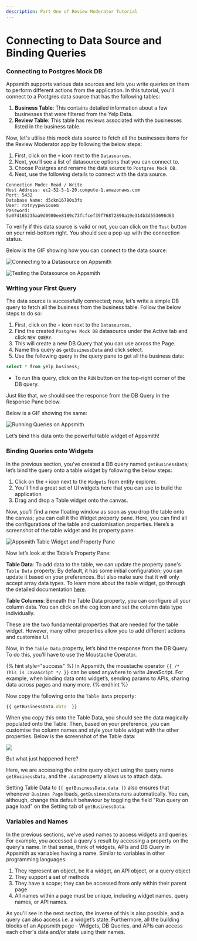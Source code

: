 ```yaml
---
description: Part One of Review Moderator Tutorial
---
```


# Connecting to Data Source and Binding Queries

### **Connecting to Postgres Mock DB**

Appsmith supports various data sources and lets you write queries on them to perform different actions from the application. In this tutorial, you'll connect to a Postgres data source that has the following tables:

1. **Business Table**: This contains detailed information about a few businesses that were filtered from the Yelp Data.
2. **Review Table**: This table has reviews associated with the businesses listed in the business table.

Now, let's utilise this mock data source to fetch all the businesses items for the Review Moderator app by following the below steps:

1. First, click on the `+` icon next to the `Datasources`.
2. Next, you’ll see a list of datasource options that you can connect to.
3. Choose Postgres and rename the data source to `Postgres Mock DB`.
4. Next, use the following details to connect with the data source.

```text
Connection Mode: Read / Write
Host Address: ec2-52-5-1-20.compute-1.amazonaws.com
Port: 5432
Database Name: d5ckn16780s3fo
User: rotnyypwviosem
Password: 5a07d165235aa9d0980ee8189c73fcfcef39f76872890a19e314b3d553698d63
```

To verify if this data source is valid or not, you can click on the `Test` button on your mid-bottom right. You should see a pop-up with the connection status.

Below is the GIF showing how you can connect to the data source:

![Connecting to a Datasource on Appsmith](https://lh6.googleusercontent.com/wrgdx_gBWDc3vMr6GrrC90ELXuNTTvPrBlcNpXlemvf3uWJ50KTbbaj3IqgsrP0F1-UHK9RwSVyLJOp0icGxOuJA84Mr--3VowK-zMzuBkNr9E9ECjzYkaN5FFkyhxXCVbhmMtb-)

![Testing the Datasource on Appsmith](https://lh3.googleusercontent.com/6dd0e0oudKxsfS5yFuj4pBlDI0RUSBRj1V5KxBTeZYScZ_GRyV4cR7SZ_nb7MbbjW2mfRi_Yq973wDdVLPGyzXEdpk9vh2wk61eVpjo9hJolbLCl60Xbr14F5oO8xHKxVvO6totY)

### **Writing your First Query**

The data source is successfully connected; now, let’s write a simple DB query to fetch all the business from the business table. Follow the below steps to do so:

1. First, click on the `+` icon next to the `Datasources`.
2. Find the created `Postgres Mock DB` datasource under the Active tab and click `NEW QUERY`.
3. This will create a new DB Query that you can use across the Page.
4. Name this query as `getBusinessData` and click select.
5. Use the following query in the query pane to get all the business data:

```sql
select * from yelp_business;
```

* To run this query, click on the `RUN` button on the top-right corner of the DB query.

Just like that, we should see the response from the DB Query in the Response Pane below.

Below is a GIF showing the same:

![Running Queries on Appsmith](https://lh4.googleusercontent.com/gzno-n4ukb9e8UqPaVxomkelkZO3ktVn23bvnvTPPGJ2UJxxkRdVwRt4teyn7TYeJBXBetrvs1G41ElAKtjcEASTgVOPg1IYlTc0NT0Zb3xRUnVjZZ1rNKcT6Y3ZB_yeQVeP-g-4)

Let’s bind this data onto the powerful table widget of Appsmith!

### Binding Queries onto Widgets

In the previous section, you’ve created a DB query named `getBusinessData`; let’s bind the query onto a table widget by following the below steps:

1. Click on the `+` icon next to the `Widgets` from entity explorer.
2. You’ll find a great set of UI widgets here that you can use to build the application
3. Drag and drop a Table widget onto the canvas.

Now, you’ll find a new floating window as soon as you drop the table onto the canvas; you can call it the Widget property pane. Here, you can find all the configurations of the table and customisation properties. Here’s a screenshot of the table widget and its property pane:

![Appsmith Table Widget and Property Pane](https://lh6.googleusercontent.com/n_uOOPk4lVhZ8W_a6KEIRMOsRHLbG2DNbsM0kS0zH9rbFNfCzvA8B2Qfg8_SeIXqYVy81e18OQw_Pz6N5wgF-gjPssUioYDpMU4QVaW_NDZ3eQjR9JVMqOX9Hgi3N4HfnLHUjxIg)

Now let’s look at the Table’s Property Pane:

**Table Data**: To add data to the table, we can update the property pane's `Table Data` property. By default, it has some initial configuration; you can update it based on your preferences. But also make sure that it will only accept array data types. To learn more about the table widget, go through the detailed documentation [here](https://docs.appsmith.com/widget-reference/table).

**Table Columns**: Beneath the Table Data property, you can configure all your column data. You can click on the cog icon and set the column data type individually.

These are the two fundamental properties that are needed for the table widget. However, many other properties allow you to add different actions and customise UI.

Now, in the `Table Data` property, let’s bind the response from the DB Query. To do this, you’ll have to use the Moustache Operator.

{% hint style="success" %}
In Appsmith, the moustache operator `{{ /* This is JavaScript */ }}` can be used anywhere to write JavaScript. For example, when binding data onto widget’s, sending params to APIs, sharing data across pages and many more.
{% endhint %}

Now copy the following onto the `Table Data` property:

```javascript
{{ getBusinessData.data  }}
```

When you copy this onto the Table Data, you should see the data magically populated onto the Table. Then, based on your preference, you can customise the column names and style your table widget with the other properties. Below is the screenshot of the Table data:

![](https://lh6.googleusercontent.com/-6nc-MyTFtR61saffFNb4sTAOj_XJn81A_alkq3ofkLmBhlHTmOp1yjmMWQzrjM1rbtfIkO_KzHgVypRtiSb6ppoOs7PLtnW5AKD2-qLrm7macsddznbYRPkv30OuysQ9gvzcgJp)

But what just happened here?

Here, we are accessing the entire query object using the query name `getBusinessData`, and the `.data`property allows us to attach data.

Setting Table Data to `{{ getBusinessData.data }}` also ensures that whenever `Busines Page` loads, `getBusinessData` runs automatically. You can, although, change this default behaviour by toggling the field "Run query on page load" on the Setting tab of `getBusinessData`.

### Variables and Names

In the previous sections, we've used names to access widgets and queries. For example, you accessed a query's result by accessing a property on the query's name. In that sense, think of widgets, APIs and DB Query in Appsmith as variables having a name. Similar to variables in other programming languages:

1. They represent an object, be it a widget, an API object, or a query object
2. They support a set of methods
3. They have a scope; they can be accessed from only within their parent page
4. All names within a page must be unique, including widget names, query names, or API names.

As you'll see in the next section, the inverse of this is also possible, and a query can also access i.e. a widget’s state. Furthermore, all the building blocks of an Appsmith page - Widgets, DB Queries, and APIs can access each other's data and/or state using their names.

  


